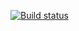[![Build status](https://ci.appveyor.com/api/projects/status/olql1miowm87exr3?svg=true)](https://ci.appveyor.com/project/BAV2003/hw-aqa-2-2-1)